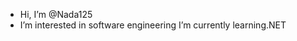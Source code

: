 - Hi, I’m @Nada125
-  I’m interested in software engineering
   I’m currently learning.NET 



<!---
Nada125/Nada125 is a ✨ special ✨ repository because its `README.md` (this file) appears on your GitHub profile.
You can click the Preview link to take a look at your changes.
--->
